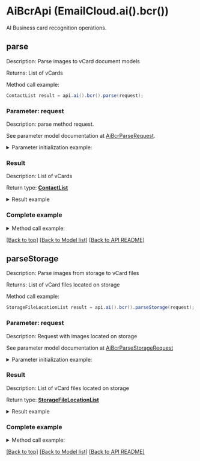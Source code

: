# AiBcrApi (EmailCloud.ai().bcr())

AI Business card recognition operations.

<a name="parse"></a>
## parse

Description: Parse images to vCard document models             

Returns: List of vCards

Method call example:
```java
ContactList result = api.ai().bcr().parse(request);
```


### Parameter: request

Description: parse method request.

See parameter model documentation at [AiBcrParseRequest](AiBcrParseRequest.md).

<details>
    <summary>Parameter initialization example:</summary>

```java
AiBcrParseRequest request = Models.aiBcrParseRequest()
    .file(IOUtils.toByteArray(new FileInputStream("/path/to/image.png")))
    .countries("us")
    .languages("en")
    .isSingle(true)
    .build();
```

</details>

### Result

Description: List of vCards

Return type: [**ContactList**](ContactList.md)

<details>
    <summary>Result example</summary>

```java
result = Models.contactList()
    .value(Arrays.<ContactDto>asList(
        Models.contactDto()
            .attachments(Arrays.<Attachment>asList(
                Models.attachment()
                    .name("attachment.txt")
                    .base64Data("U29tZSBmaWxlIGNvbnRlbnQ=")
                    .build()))
            .displayName("Alex Thomas")
            .emailAddresses(Arrays.<EmailAddress>asList(
                Models.emailAddress()
                    .category(Models.enumWithCustomOfEmailAddressCategory()
                        .value("Custom")
                        .description("Partners")
                        .build())
                    .displayName("Alex Thomas Partners")
                    .preferred(true)
                    .address("email@aspose.com")
                    .build()))
            .gender("Male")
            .givenName("Alex")
            .phoneNumbers(Arrays.<PhoneNumber>asList(
                Models.phoneNumber()
                    .category(Models.enumWithCustomOfPhoneNumberCategory()
                        .value("Office")
                        .build())
                    .number("+49 211 4247 21")
                    .preferred(true)
                    .build()))
            .profession("GENERAL DIRECTOR")
            .surname("Thomas")
            .urls(Arrays.<Url>asList(
                Models.url()
                    .category(Models.enumWithCustomOfUrlCategory()
                        .value("Work")
                        .build())
                    .preferred(true)
                    .href("www.aspose.com")
                    .build()))
            .build()))
    .build();
```
</details>

### Complete example

<details>
    <summary>Method call example:</summary>

```java
EmailCloud api = new EmailCloud(clientSecret, clientId);

// Prepare parameters:
AiBcrParseRequest request = Models.aiBcrParseRequest()
    .file(IOUtils.toByteArray(new FileInputStream("/path/to/image.png")))
    .countries("us")
    .languages("en")
    .isSingle(true)
    .build();

// Call method:
ContactList result = api.ai().bcr().parse(request);

// Result example:
result = Models.contactList()
    .value(Arrays.<ContactDto>asList(
        Models.contactDto()
            .attachments(Arrays.<Attachment>asList(
                Models.attachment()
                    .name("attachment.txt")
                    .base64Data("U29tZSBmaWxlIGNvbnRlbnQ=")
                    .build()))
            .displayName("Alex Thomas")
            .emailAddresses(Arrays.<EmailAddress>asList(
                Models.emailAddress()
                    .category(Models.enumWithCustomOfEmailAddressCategory()
                        .value("Custom")
                        .description("Partners")
                        .build())
                    .displayName("Alex Thomas Partners")
                    .preferred(true)
                    .address("email@aspose.com")
                    .build()))
            .gender("Male")
            .givenName("Alex")
            .phoneNumbers(Arrays.<PhoneNumber>asList(
                Models.phoneNumber()
                    .category(Models.enumWithCustomOfPhoneNumberCategory()
                        .value("Office")
                        .build())
                    .number("+49 211 4247 21")
                    .preferred(true)
                    .build()))
            .profession("GENERAL DIRECTOR")
            .surname("Thomas")
            .urls(Arrays.<Url>asList(
                Models.url()
                    .category(Models.enumWithCustomOfUrlCategory()
                        .value("Work")
                        .build())
                    .preferred(true)
                    .href("www.aspose.com")
                    .build()))
            .build()))
    .build();

```

</details>

[[Back to top]](#) [[Back to Model list]](Models.md) [[Back to API README]](README.md)

<a name="parseStorage"></a>
## parseStorage

Description: Parse images from storage to vCard files             

Returns: List of vCard files located on storage

Method call example:
```java
StorageFileLocationList result = api.ai().bcr().parseStorage(request);
```

### Parameter: request

Description: Request with images located on storage

See parameter model documentation at [AiBcrParseStorageRequest](AiBcrParseStorageRequest.md)

<details>
    <summary>Parameter initialization example:</summary>
    
```java
AiBcrParseStorageRequest request = Models.aiBcrParseStorageRequest()
    .outFolder(Models.storageFolderLocation()
        .storage("First Storage")
        .folderPath("VCard/files/produced/by/parser/will/be/placed/here")
        .build())
    .images(Arrays.<AiBcrImageStorageFile>asList(
        Models.aiBcrImageStorageFile()
            .file(Models.storageFileLocation()
                .fileName("VCardScanImage.jpg")
                .storage("First Storage")
                .folderPath("image/location/on/storage")
                .build())
            .isSingle(true)
            .build()))
    .build();
```

</details>


### Result

Description: List of vCard files located on storage

Return type: [**StorageFileLocationList**](StorageFileLocationList.md)

<details>
    <summary>Result example</summary>

```java
result = Models.storageFileLocationList()
    .value(Arrays.<StorageFileLocation>asList(
        Models.storageFileLocation()
            .fileName("fileOnStorage.txt")
            .storage("First Storage")
            .folderPath("file/location/folder/on/storage")
            .build()))
    .build();
```
</details>

### Complete example

<details>
    <summary>Method call example:</summary>

```java
EmailCloud api = new EmailCloud(clientSecret, clientId);

// Prepare parameters:
AiBcrParseStorageRequest request = Models.aiBcrParseStorageRequest()
    .outFolder(Models.storageFolderLocation()
        .storage("First Storage")
        .folderPath("VCard/files/produced/by/parser/will/be/placed/here")
        .build())
    .images(Arrays.<AiBcrImageStorageFile>asList(
        Models.aiBcrImageStorageFile()
            .file(Models.storageFileLocation()
                .fileName("VCardScanImage.jpg")
                .storage("First Storage")
                .folderPath("image/location/on/storage")
                .build())
            .isSingle(true)
            .build()))
    .build();

// Call method:
StorageFileLocationList result = api.ai().bcr().parseStorage(request);

// Result example:
result = Models.storageFileLocationList()
    .value(Arrays.<StorageFileLocation>asList(
        Models.storageFileLocation()
            .fileName("fileOnStorage.txt")
            .storage("First Storage")
            .folderPath("file/location/folder/on/storage")
            .build()))
    .build();
```

</details>

[[Back to top]](#) [[Back to Model list]](Models.md) [[Back to API README]](README.md)
